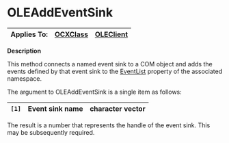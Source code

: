 




<h1 class="heading"><span class="name">OLEAddEventSink</span></h1>

| Applies To: | [OCXClass](./ocxclass.md) | [OLEClient](./oleclient.md) |
| --- | --- | ---  |


**Description**


This method connects a named event sink to a COM object and adds the events defined by that event sink to the [EventList](./eventlist.md) property of the associated namespace.


The argument to OLEAddEventSink is a single item as follows:


| `[1]` | Event sink name | character vector |
| --- | --- | ---  |


The result is a number that represents the handle of the event sink. This may be subsequently required.



